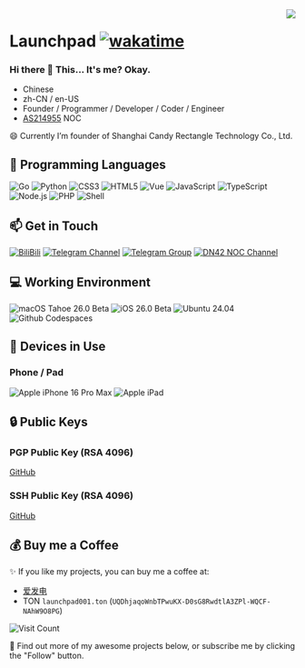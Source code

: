 <img align="right" src="https://github-readme-stats-vc.vercel.app/api?username=rdp-studio&show_icons=true&hide_border=true&icon_color=000&title_color=000&include_all_commits_disable=false&custom_title=Launchpad&count_private=true">
<!--<img align="right" src="/github-metrics.svg">-->

# Launchpad [![wakatime](https://wakatime.com/badge/user/6782aa20-64c9-4331-ad13-3c34e915703d.svg)](https://wakatime.com/@6782aa20-64c9-4331-ad13-3c34e915703d)

### Hi there 👋 This... It's me? Okay.

- Chinese
- zh-CN / en-US
- Founder / Programmer / Developer / Coder / Engineer
- [AS214955](https://bgp.tools/as/214955) NOC

<!--[![Genshin Card](https://ys.himiku.com/rand/334875644.png)](https://ys.mihoyo.com/main/)-->

<!--[![Discord Presence](https://lanyard.cnrad.dev/api/640852402039422986)](https://discord.com/users/640852402039422986)-->

😄 Currently I’m founder of Shanghai Candy Rectangle Technology Co., Ltd.

## 🌱 Programming Languages

<!--
![C](https://img.shields.io/badge/-C-a8b9cc?style=flat-square&logo=C&logoColor=fff)
![C++](https://img.shields.io/badge/-C%2b%2b-00599c?style=flat-square&logo=C%2b%2b&logoColor=fff)
![Batch](https://img.shields.io/badge/-Batch-4d4d4d?style=flat-square&logo=windows%20terminal&logoColor=fff)
-->
![Go](https://img.shields.io/badge/-Go-007d9c?style=flat-square&logo=go&logoColor=fff)
![Python](https://img.shields.io/badge/-Python-3776ab?style=flat-square&logo=python&logoColor=fff)
![CSS3](https://img.shields.io/badge/-CSS3-1572b6?style=flat-square&logo=css&labelColor=1572b6)
![HTML5](https://img.shields.io/badge/-HTML5-e34f26?style=flat-square&logo=HTML5&logoColor=fff)
![Vue](https://img.shields.io/badge/-Vue-42b883?style=flat-square&logo=Vue.js&logoColor=fff)
![JavaScript](https://img.shields.io/badge/-JavaScript-f7df1e?style=flat-square&logo=JavaScript&labelColor=f7df1e&logoColor=000)
![TypeScript](https://img.shields.io/badge/-TypeScript-3178c6?style=flat-square&logo=TypeScript&labelColor=3178c6&logoColor=fff)
![Node.js](https://img.shields.io/badge/-Node.js-339933?style=flat-square&logo=Node.js&logoColor=fff)
![PHP](https://img.shields.io/badge/-PHP-777bb4?style=flat-square&logo=PHP&logoColor=fff)
![Shell](https://img.shields.io/badge/-Shell-4eaa25?style=flat-square&logo=gnu%20bash&logoColor=fff)

## 📫 Get in Touch

[![BiliBili](https://img.shields.io/badge/-启动台LaunchPad-00a1d6?style=flat-square&logo=bilibili&logoColor=fff)](https://space.bilibili.com/392383363)
[![Telegram Channel](https://img.shields.io/badge/dynamic/json?url=https%3A%2F%2Fapi.swo.moe%2Fstats%2Ftelegram%2Fjackzeng6666_channel&query=count&color=2CA5E0&label=Telegram%20Channel&labelColor=282c34&logo=telegram&suffix=+subscribers&cacheSeconds=3600)](https://t.me/jackzeng6666_channel)
[![Telegram Group](https://img.shields.io/badge/dynamic/json?url=https%3A%2F%2Fapi.swo.moe%2Fstats%2Ftelegram%2Fjackzeng6666_group&query=count&color=2CA5E0&label=Telegram%20Group&labelColor=282c34&logo=telegram&suffix=+members&cacheSeconds=3600)](https://t.me/jackzeng6666_group)
[![DN42 NOC Channel](https://img.shields.io/badge/dynamic/json?url=https%3A%2F%2Fapi.swo.moe%2Fstats%2Ftelegram%2FAS4242423702&query=count&color=2CA5E0&label=DN42%20NOC%20Channel&labelColor=282c34&logo=telegram&suffix=+subscribers&cacheSeconds=3600)](https://t.me/AS4242423702)

## 💻 Working Environment

<!--
![Windows 11 Pro](https://img.shields.io/badge/Windows%2011%20Pro-00adef?style=flat-square&logo=windows&logoColor=ffffff)
![Windows Server 2022 Datacenter](https://img.shields.io/badge/Windows%20Server%202022%20Datacenter-00adef?style=flat-square&logo=windows&logoColor=ffffff)
![Android Snow Cone 12.1](https://img.shields.io/badge/Android%20Snow%20Cone%2012.1-3ddc84?style=flat-square&logo=android&logoColor=ffffff)
-->
![macOS Tahoe 26.0 Beta](https://img.shields.io/badge/macOS%20Tahoe%2026.0%20Beta-000000?style=flat-square&logo=macos&logoColor=ffffff)
![iOS 26.0 Beta](https://img.shields.io/badge/iOS%2026.0%20Beta-000000?style=flat-square&logo=iOS&logoColor=ffffff)
![Ubuntu 24.04](https://img.shields.io/badge/Ubuntu%2024.04-dd4814?style=flat-square&logo=ubuntu&logoColor=ffffff)
![Github Codespaces](https://img.shields.io/badge/Github%20Codespaces-000000?style=flat-square)

## 📱 Devices in Use

### Phone / Pad

![Apple iPhone 16 Pro Max](https://img.shields.io/badge/Apple%20iPhone%2016%20Pro%20Max-a2aaad?style=flat-square&logo=apple&logoColor=ffffff)
![Apple iPad](https://img.shields.io/badge/Apple%20iPad-a2aaad?style=flat-square&logo=apple&logoColor=ffffff)

<!--

### Watch / Wearable / Band / Others

![Xiaomi Mi Band 3](https://img.shields.io/badge/Xiaomi%20Mi%20Band%203-fd4900?style=flat-square&logo=xiaomi&logoColor=ffffff)

-->

## 🔒 Public Keys

### PGP Public Key (RSA 4096)

[GitHub](https://github.com/rdp-studio.gpg)

### SSH Public Key (RSA 4096)

[GitHub](https://github.com/rdp-studio.keys)

## 💰 Buy me a Coffee

✨ If you like my projects, you can buy me a coffee at:
 - [爱发电](https://afdian.com/a/launchpad)
 - TON `launchpad001.ton` (`UQDhjaqoWnbTPwuKX-D0sG8RwdtlA3ZPl-WQCF-NAhW9O8PG`)

![Visit Count](https://count.getloli.com/get/@rdp-studio:gh-readme?theme=rule34)

🤔 Find out more of my awesome projects below, or subscribe me by clicking the "Follow" button.

<!--
**rdp-studio/rdp-studio** is a ✨ _special_ ✨ repository because its `README.md` (this file) appears on your GitHub profile.
Here are some ideas to get you started:
- 🔭 I’m currently working on ...
- 🌱 I’m currently learning ...
- 👯 I’m looking to collaborate on ...
- 🤔 I’m looking for help with ...
- 💬 Ask me about ...
- 📫 How to reach me: ...
- 😄 Pronouns: ...
- ⚡ Fun fact: ...
-->
